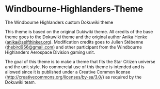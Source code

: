 Windbourne-Highlanders-Theme
============================

The Windbourne Highlanders custom Dokuwiki theme

This theme is based on the original Dukiwiki theme. All credits of the base theme goes to the Dokuwiki theme and the original author Anika Henke (anika@selfthinker.org). Modification credits goes to Julien Stébenne (thebird956@gmail.com) and other participant from the Windbourne Highlanders Aerospace Division gaming unit.

The goal of this theme is to make a theme that fits the Star Citizen universe and the unit style. No commercial use of this theme is intended and is allowed since it is published under a Creative Common license (http://creativecommons.org/licenses/by-sa/3.0/) as required by the Dokuwiki team.
